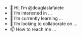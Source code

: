 - 👋 Hi, I’m @douglaslafaiete
- 👀 I’m interested in ...
- 🌱 I’m currently learning ...
- 💞️ I’m looking to collaborate on ...
- 📫 How to reach me ...

<!---
douglaslafaiete/douglaslafaiete is a ✨ special ✨ repository because its `README.md` (this file) appears on your GitHub profile.
You can click the Preview link to take a look at your changes.
--->
